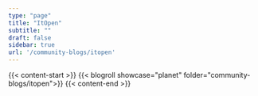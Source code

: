 ```yaml
---
type: "page"
title: "ItOpen"
subtitle: ""
draft: false
sidebar: true
url: '/community-blogs/itopen'
---
```


{{< content-start  >}}
{{< blogroll showcase="planet" folder="community-blogs/itopen">}}
{{< content-end  >}}
